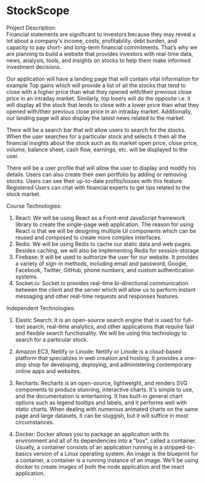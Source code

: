 # StockScope

Project Description:   
Financial statements are significant to investors because they may reveal a lot about a company's income, costs, profitability, debt burden, and capacity to pay short- and long-term financial commitments. That’s why we are planning to build a website that provides investors with real-time data, news, analysis, tools, and insights on stocks to help them make informed investment decisions.
 
Our application will have a landing page that will contain vital information for example Top gains which will provide a list of all the stocks that tend to close with a higher price than what they opened with/their previous close price in an intraday market. Similarly, top losers will do the opposite i.e. it will display all the stock that lends to close with a lower price than what they opened with/their previous close price in an intraday market.  Additionally, our landing page will also display the latest news related to the market.
 
There will be a search bar that will allow users to search for the stocks. When the user searches for a particular stock and selects it then all the financial insights about the stock such as its market open price, close price, volume, balance sheet, cash flow, earnings, etc. will be displayed to the user.
 
There will be a user profile that will allow the user to display and modify his details. Users can also create their own portfolio by adding or removing stocks. Users can see their up-to-date profits/losses with this feature. Registered Users can chat with financial experts to get tips related to the stock market.
 
Course Technologies:

1. React: We will be using React as a Front-end JavaScript framework library to create the single-page web application. The reason for using React is that we will be designing multiple UI components which can be reused and composed to create more complex interfaces.
2. Redis: We will be using Redis to cache our static data and web pages. Besides caching, we will also be implementing Redis for session-storage
3. Firebase: It will be used to authorize the user for our website. It provides a variety of sign-in methods, including email and password, Google, Facebook, Twitter, GitHub, phone numbers, and custom authentication systems.
4. Socket.io: Socket.io provides real-time bi-directional communication between the client and the server which will allow us to perform instant messaging and other real-time requests and responses features.

Independent Technologies:

1. Elastic Search: It is an open-source search engine that is used for full-text search, real-time analytics, and other applications that require fast and flexible search functionality. We will be using this technology to search for a particular stock.
2. Amazon EC3, Netlify or Linode: Netlify or Linode is a cloud-based platform that specializes in web creation and hosting. It provides a one-stop shop for developing, deploying, and administering contemporary online apps and websites.
3. Recharts: Recharts is an open-source, lightweight, and renders SVG components to produce stunning, interactive charts. It's simple to use, and the documentation is entertaining. It has built-in general chart options such as legend tooltips and labels, and it performs well with static charts. When dealing with numerous animated charts on the same page and large datasets, it can be sluggish, but it will suffice in most circumstances.

4. Docker: Docker allows you to package an application with its environment and all of its dependencies into a "box", called a container. Usually, a container consists of an application running in a stripped-to-basics version of a Linux operating system. An image is the blueprint for a container, a container is a running instance of an image. We’ll be using docker to create images of both the node application and the react application.

